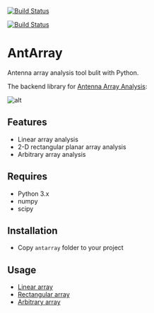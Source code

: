 [![Build Status](https://api.travis-ci.org/rookiepeng/antarray.svg?branch=master)](https://travis-ci.org/rookiepeng/antarray)

[![Build Status](https://rookiepeng.visualstudio.com/antarray/_apis/build/status/rookiepeng.antarray?branchName=master)](https://rookiepeng.visualstudio.com/antarray/_build/latest?definitionId=2&branchName=master)

# AntArray

Antenna array analysis tool bulit with Python.

The backend library for [Antenna Array Analysis](https://github.com/rookiepeng/antenna-array-analysis):

![alt](https://github.com/rookiepeng/antenna-array-analysis/blob/master/docs/aaa_v1.0.0.gif)

## Features

- Linear array analysis
- 2-D rectangular planar array analysis
- Arbitrary array analysis

## Requires

- Python 3.x
- numpy
- scipy

## Installation

- Copy `antarray` folder to your project

## Usage

- [Linear array](https://github.com/rookiepeng/antarray/blob/master/examples/linear-array.ipynb)
- [Rectangular array](https://github.com/rookiepeng/antarray/blob/master/examples/rectangular-planar-array.ipynb)
- [Arbitrary array](https://github.com/rookiepeng/antarray/blob/master/examples/arbitrary-array.ipynb)

